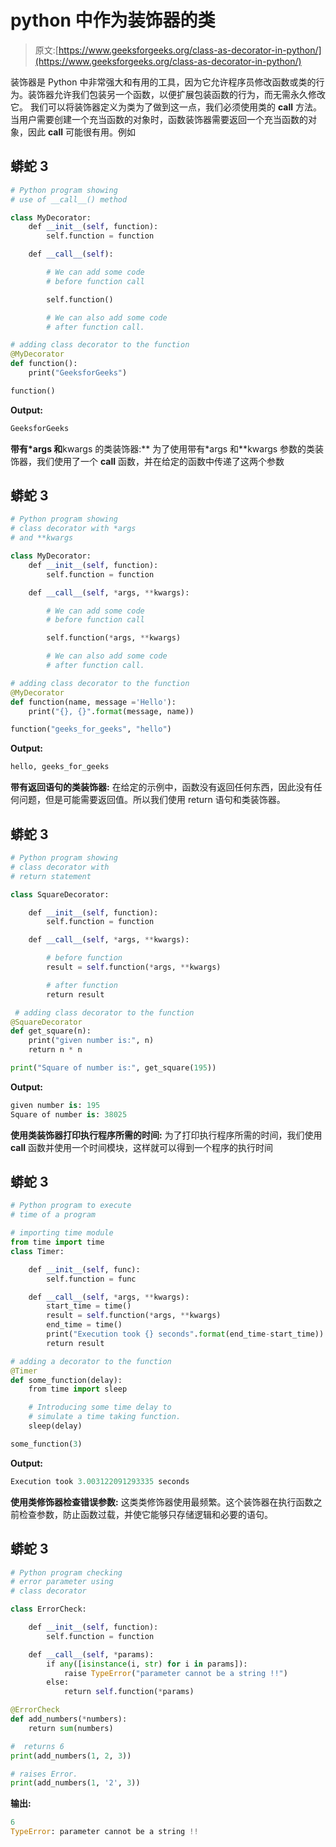 # python 中作为装饰器的类

> 原文:[https://www.geeksforgeeks.org/class-as-decorator-in-python/](https://www.geeksforgeeks.org/class-as-decorator-in-python/)

装饰器是 Python 中非常强大和有用的工具，因为它允许程序员修改函数或类的行为。装饰器允许我们包装另一个函数，以便扩展包装函数的行为，而无需永久修改它。
我们可以将装饰器定义为类为了做到这一点，我们必须使用类的 __call__ 方法。当用户需要创建一个充当函数的对象时，函数装饰器需要返回一个充当函数的对象，因此 __call__ 可能很有用。例如

## 蟒蛇 3

```py
# Python program showing
# use of __call__() method

class MyDecorator:
    def __init__(self, function):
        self.function = function

    def __call__(self):

        # We can add some code
        # before function call

        self.function()

        # We can also add some code
        # after function call.

# adding class decorator to the function
@MyDecorator
def function():
    print("GeeksforGeeks")

function()
```

**Output:** 

```py
GeeksforGeeks
```

**带有*args 和**kwargs 的类装饰器:**
为了使用带有*args 和**kwargs 参数的类装饰器，我们使用了一个 __call__ 函数，并在给定的函数中传递了这两个参数

## 蟒蛇 3

```py
# Python program showing
# class decorator with *args
# and **kwargs

class MyDecorator:
    def __init__(self, function):
        self.function = function

    def __call__(self, *args, **kwargs):

        # We can add some code
        # before function call

        self.function(*args, **kwargs)

        # We can also add some code
        # after function call.

# adding class decorator to the function
@MyDecorator
def function(name, message ='Hello'):
    print("{}, {}".format(message, name))

function("geeks_for_geeks", "hello")
```

**Output:** 

```py
hello, geeks_for_geeks
```

**带有返回语句的类装饰器:**
在给定的示例中，函数没有返回任何东西，因此没有任何问题，但是可能需要返回值。所以我们使用 return 语句和类装饰器。

## 蟒蛇 3

```py
# Python program showing
# class decorator with
# return statement

class SquareDecorator:

    def __init__(self, function):
        self.function = function

    def __call__(self, *args, **kwargs):

        # before function
        result = self.function(*args, **kwargs)

        # after function
        return result

 # adding class decorator to the function
@SquareDecorator
def get_square(n):
    print("given number is:", n)
    return n * n

print("Square of number is:", get_square(195))
```

**Output:** 

```py
given number is: 195
Square of number is: 38025
```

**使用类装饰器打印执行程序所需的时间:**
为了打印执行程序所需的时间，我们使用 __call__ 函数并使用一个时间模块，这样就可以得到一个程序的执行时间

## 蟒蛇 3

```py
# Python program to execute
# time of a program

# importing time module
from time import time
class Timer:

    def __init__(self, func):
        self.function = func

    def __call__(self, *args, **kwargs):
        start_time = time()
        result = self.function(*args, **kwargs)
        end_time = time()
        print("Execution took {} seconds".format(end_time-start_time))
        return result

# adding a decorator to the function
@Timer
def some_function(delay):
    from time import sleep

    # Introducing some time delay to
    # simulate a time taking function.
    sleep(delay)

some_function(3)
```

**Output:** 

```py
Execution took 3.003122091293335 seconds
```

**使用类修饰器检查错误参数:**
这类类修饰器使用最频繁。这个装饰器在执行函数之前检查参数，防止函数过载，并使它能够只存储逻辑和必要的语句。

## 蟒蛇 3

```py
# Python program checking
# error parameter using
# class decorator

class ErrorCheck:

    def __init__(self, function):
        self.function = function

    def __call__(self, *params):
        if any([isinstance(i, str) for i in params]):
            raise TypeError("parameter cannot be a string !!")
        else:
            return self.function(*params)

@ErrorCheck
def add_numbers(*numbers):
    return sum(numbers)

#  returns 6
print(add_numbers(1, 2, 3))

# raises Error. 
print(add_numbers(1, '2', 3)) 
```

**输出:**

```py
6
TypeError: parameter cannot be a string !!
```